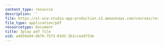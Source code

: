 ```yaml
---
content_type: resource
description: ''
file: https://ol-ocw-studio-app-production.s3.amazonaws.com/courses/res-tll-004-stem-concept-videos-fall-2013/a4659a94db76757365d32b1ccea9733e_IOcrHOc23N4.pdf
file_type: application/pdf
resourcetype: Document
title: 3play pdf file
uid: a4659a94-db76-7573-65d3-2b1ccea9733e
---
```

